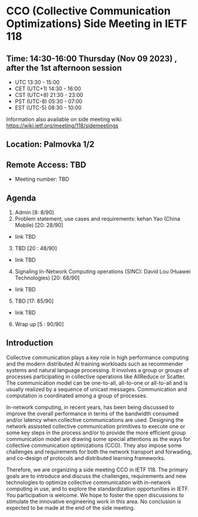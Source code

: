 # CCO (Collective Communication Optimizations) Side Meeting in IETF 118

## Time: 14:30-16:00 Thursday (Nov 09 2023) , after the 1st afternoon session 
- UTC 13:30 - 15:00
- CET (UTC+1) 14:30 - 16:00
- CST (UTC+8) 21:30 - 23:00
- PST (UTC-8) 05:30 - 07:00
- EST (UTC-5) 08:30 - 10:00

Information also available on side meeting wiki: https://wiki.ietf.org/meeting/118/sidemeetings

## Location: Palmovka 1/2
## Remote Access: TBD
- Meeting number: TBD

## Agenda
1.	Admin [8: 8/90] 
2.	Problem statement, use cases and requirements: kehan Yao (China Mobile) [20: 28/90] 
   - link TBD
3.	TBD [20 : 48/90]
   - link TBD
4.	Signaling In-Network Computing operations (SINC): David Lou (Huawei Technologies) [20: 68/90]
   - link TBD
5.	TBD [17: 85/90]
   - link TBD
6.	Wrap up [5 : 90/90]


## Introduction
Collective communication plays a key role in high performance computing and the modern distributed AI training workloads such as recommender systems and natural language processing.
It involves a group or groups of processes participating in collective operations like AllReduce or Scatter. The communication model can be one-to-all, all-to-one or all-to-all and is usually realized by a sequence of unicast messages. Communication and computation is coordinated among a group of processes. 

In-network computing, in recent years, has been being discussed to improve the overall performance in terms of the bandwidth consumed and/or latency when collective communications are used. Designing the network assissted collective communication primitives to execute one or some key steps in the process and/or to provide the more efficient group communication model are drawing some special attentions as the ways for collective communication optimizations (CCO). They also impose some challenges and requirements for both the network transport and forwading, and co-design of protocols and distributed learning frameworks.

Therefore, we are organizing a side meeting CCO in IETF 118. The primary goals are to introduce and discuss the challenges, requirements and new technologies to optimize collective communication with in-network computing in use, and to explore the standardization opportunities in IETF. You participation is welcome. We hope to foster the open discussions to stimulate the innovative engineering work in this area. No conclusion is expected to be made at the end of the side meeting. 

